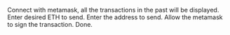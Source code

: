 Connect with metamask, all the transactions in the past will be displayed.
Enter desired ETH to send.
Enter the address to send.
Allow the metamask to sign the transaction.
Done.
